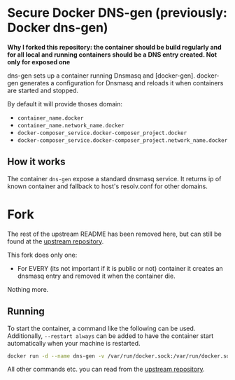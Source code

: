 # Secure Docker DNS-gen (previously: Docker dns-gen)

**Why I forked this repository: the container should be build regularly and for all local and running containers should be a DNS entry created. Not only for exposed one**

dns-gen sets up a container running Dnsmasq and [docker-gen].
docker-gen generates a configuration for Dnsmasq and reloads it when containers are
started and stopped.

By default it will provide thoses domain:
- `container_name.docker`
- `container_name.network_name.docker`
- `docker-composer_service.docker-composer_project.docker`
- `docker-composer_service.docker-composer_project.network_name.docker`

## How it works

The container `dns-gen` expose a standard dnsmasq service. It returns ip of
known container and fallback to host's resolv.conf for other domains.

# Fork

The rest of the upstream README has been removed here, but can still be found at the [upstream repository](https://github.com/squarerobot/docker-dns-gen).

This fork does only one:
- For EVERY (its not important if it is public or not) container it creates an dnsmasq entry and removed it when the container die.

Nothing more.

## Running

To start the container, a command like the following can be used. Additionally, `--restart always` can be added to have the container start automatically when your machine is restarted.

```bash
docker run -d --name dns-gen -v /var/run/docker.sock:/var/run/docker.sock 8ear/secure-dns-gen
```
All other commands etc. you can read from the [upstream repository](https://github.com/squarerobot/docker-dns-gen).
